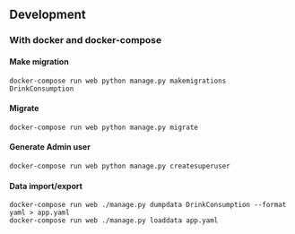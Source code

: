 ## Development

### With docker and docker-compose

#### Make migration

```
docker-compose run web python manage.py makemigrations DrinkConsumption
```

#### Migrate

```
docker-compose run web python manage.py migrate
```

#### Generate Admin user

```
docker-compose run web python manage.py createsuperuser
```

#### Data import/export

```
docker-compose run web ./manage.py dumpdata DrinkConsumption --format yaml > app.yaml
docker-compose run web ./manage.py loaddata app.yaml
```

